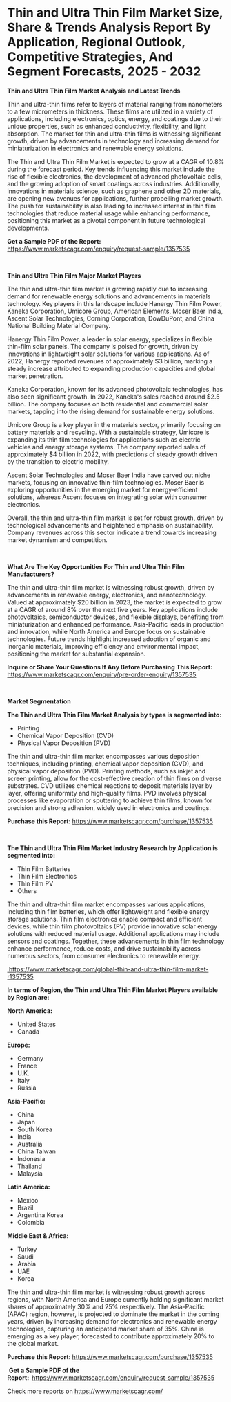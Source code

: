 <p><h1>Thin and Ultra Thin Film Market Size, Share & Trends Analysis Report By Application, Regional Outlook, Competitive Strategies, And Segment Forecasts, 2025 - 2032</h1></p><p><strong>Thin and Ultra Thin Film Market Analysis and Latest Trends</strong></p>
<p><p>Thin and ultra-thin films refer to layers of material ranging from nanometers to a few micrometers in thickness. These films are utilized in a variety of applications, including electronics, optics, energy, and coatings due to their unique properties, such as enhanced conductivity, flexibility, and light absorption. The market for thin and ultra-thin films is witnessing significant growth, driven by advancements in technology and increasing demand for miniaturization in electronics and renewable energy solutions.</p><p>The Thin and Ultra Thin Film Market is expected to grow at a CAGR of 10.8% during the forecast period. Key trends influencing this market include the rise of flexible electronics, the development of advanced photovoltaic cells, and the growing adoption of smart coatings across industries. Additionally, innovations in materials science, such as graphene and other 2D materials, are opening new avenues for applications, further propelling market growth. The push for sustainability is also leading to increased interest in thin film technologies that reduce material usage while enhancing performance, positioning this market as a pivotal component in future technological developments.</p></p>
<p><strong>Get a Sample PDF of the Report:&nbsp;</strong> <a href="https://www.marketscagr.com/enquiry/request-sample/1357535?utm_campaign=2008&utm_medium=2&utm_source=Github&utm_content=ia&utm_term=01022025&utm_id=thin-and-ultra-thin-film">https://www.marketscagr.com/enquiry/request-sample/1357535</a></p>
<p>&nbsp;</p>
<p><strong>Thin and Ultra Thin Film Major Market Players</strong></p>
<p><p>The thin and ultra-thin film market is growing rapidly due to increasing demand for renewable energy solutions and advancements in materials technology. Key players in this landscape include Hanergy Thin Film Power, Kaneka Corporation, Umicore Group, American Elements, Moser Baer India, Ascent Solar Technologies, Corning Corporation, DowDuPont, and China National Building Material Company.</p><p>Hanergy Thin Film Power, a leader in solar energy, specializes in flexible thin-film solar panels. The company is poised for growth, driven by innovations in lightweight solar solutions for various applications. As of 2022, Hanergy reported revenues of approximately $3 billion, marking a steady increase attributed to expanding production capacities and global market penetration.</p><p>Kaneka Corporation, known for its advanced photovoltaic technologies, has also seen significant growth. In 2022, Kaneka's sales reached around $2.5 billion. The company focuses on both residential and commercial solar markets, tapping into the rising demand for sustainable energy solutions.</p><p>Umicore Group is a key player in the materials sector, primarily focusing on battery materials and recycling. With a sustainable strategy, Umicore is expanding its thin film technologies for applications such as electric vehicles and energy storage systems. The company reported sales of approximately $4 billion in 2022, with predictions of steady growth driven by the transition to electric mobility.</p><p>Ascent Solar Technologies and Moser Baer India have carved out niche markets, focusing on innovative thin-film technologies. Moser Baer is exploring opportunities in the emerging market for energy-efficient solutions, whereas Ascent focuses on integrating solar with consumer electronics.</p><p>Overall, the thin and ultra-thin film market is set for robust growth, driven by technological advancements and heightened emphasis on sustainability. Company revenues across this sector indicate a trend towards increasing market dynamism and competition.</p></p>
<p>&nbsp;</p>
<p><strong>What Are The Key Opportunities For Thin and Ultra Thin Film Manufacturers?</strong></p>
<p><p>The thin and ultra-thin film market is witnessing robust growth, driven by advancements in renewable energy, electronics, and nanotechnology. Valued at approximately $20 billion in 2023, the market is expected to grow at a CAGR of around 8% over the next five years. Key applications include photovoltaics, semiconductor devices, and flexible displays, benefiting from miniaturization and enhanced performance. Asia-Pacific leads in production and innovation, while North America and Europe focus on sustainable technologies. Future trends highlight increased adoption of organic and inorganic materials, improving efficiency and environmental impact, positioning the market for substantial expansion.</p></p>
<p><strong>Inquire or Share Your Questions If Any Before Purchasing This Report:</strong> <a href="https://www.marketscagr.com/enquiry/pre-order-enquiry/1357535?utm_campaign=2008&utm_medium=2&utm_source=Github&utm_content=ia&utm_term=01022025&utm_id=thin-and-ultra-thin-film">https://www.marketscagr.com/enquiry/pre-order-enquiry/1357535</a></p>
<p>&nbsp;</p>
<p><strong>Market Segmentation</strong></p>
<p><strong>The Thin and Ultra Thin Film Market Analysis by types is segmented into:</strong></p>
<p><ul><li>Printing</li><li>Chemical Vapor Deposition (CVD)</li><li>Physical Vapor Deposition (PVD)</li></ul></p>
<p><p>The thin and ultra-thin film market encompasses various deposition techniques, including printing, chemical vapor deposition (CVD), and physical vapor deposition (PVD). Printing methods, such as inkjet and screen printing, allow for the cost-effective creation of thin films on diverse substrates. CVD utilizes chemical reactions to deposit materials layer by layer, offering uniformity and high-quality films. PVD involves physical processes like evaporation or sputtering to achieve thin films, known for precision and strong adhesion, widely used in electronics and coatings.</p></p>
<p><strong>Purchase this Report:&nbsp;</strong><a href="https://www.marketscagr.com/purchase/1357535?utm_campaign=2008&utm_medium=2&utm_source=Github&utm_content=ia&utm_term=01022025&utm_id=thin-and-ultra-thin-film">https://www.marketscagr.com/purchase/1357535</a></p>
<p>&nbsp;</p>
<p><strong>The Thin and Ultra Thin Film Market Industry Research by Application is segmented into:</strong></p>
<p><ul><li>Thin Film Batteries</li><li>Thin Film Electronics</li><li>Thin Film PV</li><li>Others</li></ul></p>
<p><p>The thin and ultra-thin film market encompasses various applications, including thin film batteries, which offer lightweight and flexible energy storage solutions. Thin film electronics enable compact and efficient devices, while thin film photovoltaics (PV) provide innovative solar energy solutions with reduced material usage. Additional applications may include sensors and coatings. Together, these advancements in thin film technology enhance performance, reduce costs, and drive sustainability across numerous sectors, from consumer electronics to renewable energy.</p></p>
<p><a href="https://www.marketscagr.com/global-thin-and-ultra-thin-film-market-r1357535?utm_campaign=2008&utm_medium=2&utm_source=Github&utm_content=ia&utm_term=01022025&utm_id=thin-and-ultra-thin-film">&nbsp;https://www.marketscagr.com/global-thin-and-ultra-thin-film-market-r1357535</a></p>
<p><strong>In terms of Region, the Thin and Ultra Thin Film Market Players available by Region are:</strong></p>
<p>
    <p> <strong> North America: </strong>
        <ul>
            <li>United States</li>
            <li>Canada</li>
        </ul>
        </p> 
    <p> <strong> Europe: </strong>
        <ul>
            <li>Germany</li>
            <li>France</li>
            <li>U.K.</li>
            <li>Italy</li>
            <li>Russia</li>
        </ul>
        </p> 
    <p> <strong> Asia-Pacific: </strong>
        <ul>
            <li>China</li>
            <li>Japan</li>
            <li>South Korea</li>
            <li>India</li>
            <li>Australia</li>
            <li>China Taiwan</li>
            <li>Indonesia</li>
            <li>Thailand</li>
            <li>Malaysia</li>
        </ul>
        </p> 
    <p> <strong> Latin America: </strong>
        <ul>
            <li>Mexico</li>
            <li>Brazil</li>
            <li>Argentina Korea</li>
            <li>Colombia</li>
        </ul>
        </p> 
    <p> <strong> Middle East & Africa: </strong>
        <ul>
            <li>Turkey</li>
            <li>Saudi</li>
            <li>Arabia</li>
            <li>UAE</li>
            <li>Korea</li>
        </ul>
    </p>
    </p>
<p><p>The thin and ultra-thin film market is witnessing robust growth across regions, with North America and Europe currently holding significant market shares of approximately 30% and 25% respectively. The Asia-Pacific (APAC) region, however, is projected to dominate the market in the coming years, driven by increasing demand for electronics and renewable energy technologies, capturing an anticipated market share of 35%. China is emerging as a key player, forecasted to contribute approximately 20% to the global market.</p></p>
<p><strong>Purchase this Report: </strong><a href="https://www.marketscagr.com/purchase/1357535?utm_campaign=2008&utm_medium=2&utm_source=Github&utm_content=ia&utm_term=01022025&utm_id=thin-and-ultra-thin-film">https://www.marketscagr.com/purchase/1357535</a></p>
<p>&nbsp;<strong>Get a Sample PDF of the Report:&nbsp;&nbsp;</strong><a href="https://www.marketscagr.com/enquiry/request-sample/1357535?utm_campaign=2008&utm_medium=2&utm_source=Github&utm_content=ia&utm_term=01022025&utm_id=thin-and-ultra-thin-film">https://www.marketscagr.com/enquiry/request-sample/1357535</a></p>
<p><strong></strong></p>
<p>Check more reports on <a href="https://www.marketscagr.com/?utm_campaign=2008&utm_medium=2&utm_source=Github&utm_content=ia&utm_term=01022025&utm_id=thin-and-ultra-thin-film">https://www.marketscagr.com/</a></p>